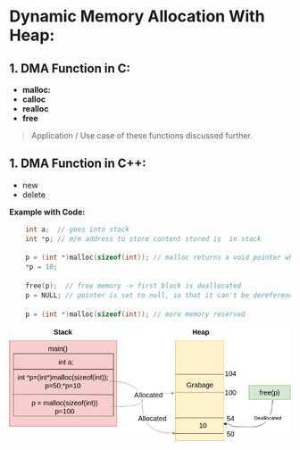 # Dynamic Memory Allocation With Heap:

## 1. DMA Function in C:

-   **malloc:**
-   **calloc**
-   **realloc**
-   **free**

> Application / Use case of these functions discussed further.

## 1. DMA Function in C++:

-   new
-   delete

**Example with Code:**

```c
    int a;  // goes into stack
    int *p; // m/m address to store content stored is  in stack

    p = (int *)malloc(sizeof(int)); // malloc returns a void pointer which needs to be typecasted
    *p = 10;

    free(p);  // free memory -> first block is deallocated
    p = NULL; // pointer is set to null, so that it can't be dereferenced

    p = (int *)malloc(sizeof(int)); // more memory reserved
```

![DMA Malloc](../../figures/dma_malloc.png)

